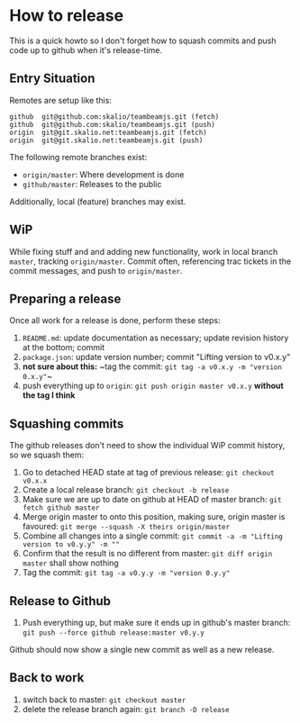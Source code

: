 # How to release
This is a quick howto so I don't forget how to squash commits and push code
up to github when it's release-time.

## Entry Situation
Remotes are setup like this:
```
github	git@github.com:skalio/teambeamjs.git (fetch)
github	git@github.com:skalio/teambeamjs.git (push)
origin	git@git.skalio.net:teambeamjs.git (fetch)
origin	git@git.skalio.net:teambeamjs.git (push)
```

The following remote branches exist:
* `origin/master`: Where development is done
* `github/master`: Releases to the public

Additionally, local (feature) branches may exist.

## WiP
While fixing stuff and and adding new functionality, work in local branch
`master`, tracking `origin/master`. Commit often, referencing trac tickets in
the commit messages, and push to `origin/master`.

## Preparing a release
Once all work for a release is done, perform these steps:

1. `README.md`: update documentation as necessary; update revision history
at the bottom; commit
1. `package.json`: update version number; commit "Lifting version to v0.x.y"
1. **not sure about this:** ~tag the commit: `git tag -a v0.x.y -m "version 0.x.y"`~
1. push everything up to `origin`: `git push origin master v0.x.y` **without the tag I think**

## Squashing commits
The github releases don't need to show the individual WiP commit history, so
we squash them:

1. Go to detached HEAD state at tag of previous release: `git checkout v0.x.x`
1. Create a local release branch: `git checkout -b release`
1. Make sure we are up to date on github at HEAD of master branch:  `git fetch github master`
1. Merge origin master to onto this position, making sure, origin master is favoured: `git merge --squash -X theirs origin/master` 
1. Combine all changes into a single commit: `git commit -a -m "Lifting version to v0.y.y" -m ""`
1. Confirm that the result is no different from master: `git diff origin master` shall show nothing
1. Tag the commit: `git tag -a v0.y.y -m "version 0.y.y"`

## Release to Github
1. Push everything up, but make sure it ends up in github's master branch: `git push --force github release:master v0.y.y`

Github should now show a single new commit as well as a new release.

## Back to work
1. switch back to master: `git checkout master`
1. delete the release branch again: `git branch -D release`

